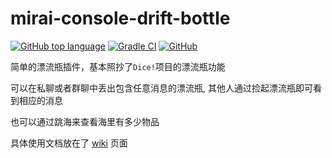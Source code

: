 # mirai-console-drift-bottle

[![GitHub top language](https://img.shields.io/github/languages/top/Samarium150/mirai-console-drift-bottle?style=flat)](https://kotlinlang.org/)
[![Gradle CI](https://github.com/Samarium150/mirai-console-drift-bottle/actions/workflows/Gradle%20CI.yml/badge.svg)](https://github.com/Samarium150/mirai-console-drift-bottle/actions/workflows/Gradle%20CI.yml)
[![GitHub](https://img.shields.io/github/license/Samarium150/mirai-console-drift-bottle?style=flat)](https://github.com/Samarium150/mirai-console-drift-bottle/blob/master/LICENSE)

简单的漂流瓶插件，基本照抄了`Dice!`项目的漂流瓶功能

可以在私聊或者群聊中丢出包含任意消息的漂流瓶, 其他人通过捡起漂流瓶即可看到相应的消息

也可以通过跳海来查看海里有多少物品

具体使用文档放在了 [wiki](https://github.com/Samarium150/mirai-console-drift-bottle/wiki) 页面
